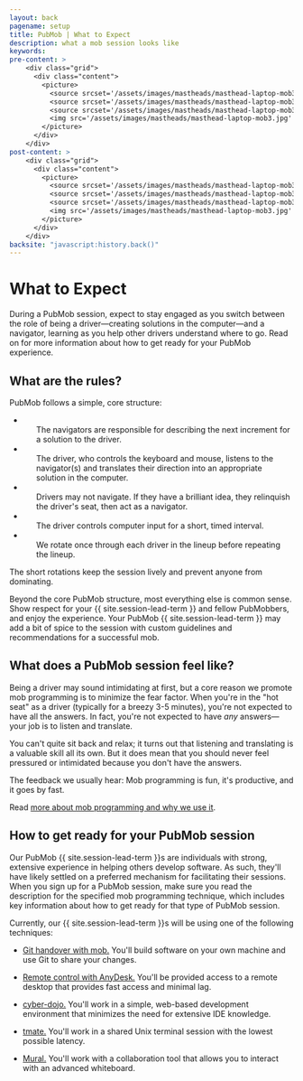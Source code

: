 ```yaml
---
layout: back
pagename: setup
title: PubMob | What to Expect
description: what a mob session looks like
keywords:
pre-content: >
    <div class="grid">
      <div class="content">
        <picture>
          <source srcset='/assets/images/mastheads/masthead-laptop-mob3.jpg' media='(max-width: 1080px)'>
          <source srcset='/assets/images/mastheads/masthead-laptop-mob3.jpg' media='(min-width: 960px)'>
          <source srcset='/assets/images/mastheads/masthead-laptop-mob3.jpg' media='(min-width: 830px'>
          <img src='/assets/images/mastheads/masthead-laptop-mob3.jpg' alt='PubMob what to expect'>
        </picture>
      </div>
    </div>
post-content: >
    <div class="grid">
      <div class="content">
        <picture>
          <source srcset='/assets/images/mastheads/masthead-laptop-mob3.jpg' media='(max-width: 1080px)'>
          <source srcset='/assets/images/mastheads/masthead-laptop-mob3.jpg' media='(min-width: 960px)'>
          <source srcset='/assets/images/mastheads/masthead-laptop-mob3.jpg' media='(min-width: 830px'>
          <img src='/assets/images/mastheads/masthead-laptop-mob3.jpg' alt='PubMob what to expect'>
        </picture>
      </div>
    </div>
backsite: "javascript:history.back()"
---
```

<h1>What to Expect</h1>
<p>During a PubMob session, expect to stay engaged as you switch between the role of being a driver&mdash;creating solutions in the computer&mdash;and a navigator, learning as you help other drivers understand where to go. Read on for more information about how to get ready for your PubMob experience.</p>

<div>
  <h2>What are the rules?</h2>
  <p>PubMob follows a simple, core structure:</p>
    <ul class="list outer">
      <li><ul>The navigators are responsible for describing the next increment for a solution to the driver.</ul></li>
      <li><ul>The driver, who controls the keyboard and mouse, listens to the navigator(s) and translates their direction into an appropriate solution in the computer.</ul></li>
      <li><ul>Drivers may not navigate. If they have a brilliant idea, they relinquish the driver's seat, then act as a navigator.</ul></li>
      <li><ul>The driver controls computer input for a short, timed interval.</ul></li>
      <li><ul>We rotate once through each driver in the lineup before repeating the lineup.</ul></li>
    </ul>
  <p>The short rotations keep the session lively and prevent anyone from dominating.</p>
  <p>Beyond the core PubMob structure, most everything else is common sense. Show respect for your {{ site.session-lead-term }} and fellow PubMobbers, and enjoy the experience. Your PubMob {{ site.session-lead-term }} may add a bit of spice to the session with custom guidelines and recommendations for a successful mob.</p>
  <h2>What does a PubMob session feel like?</h2>
  <p>Being a driver may sound intimidating at first, but a core reason we promote mob programming is to minimize the fear factor. When you're in the "hot seat" as a driver (typically for a breezy 3-5 minutes), you're not expected to have all the answers. In fact, you're not expected to have <em>any</em> answers&mdash;your job is to listen and translate.</p>
  <p>You can't quite sit back and relax; it turns out that listening and translating is a valuable skill all its own. But it does mean that you should never feel pressured or intimidated because you don't have the answers.</p>
  <p>The feedback we usually hear: Mob programming is fun, it's productive, and it goes by fast.</p>
  <p>Read <a href="/mobprogramming">more about mob programming and why we use it</a>.</p>

  <h2>How to get ready for your PubMob session</h2>
  <p>Our PubMob {{ site.session-lead-term }}s are individuals with strong, extensive experience in helping others develop software. As such, they'll have likely settled on a preferred mechanism for facilitating their sessions. When you sign up for a PubMob session, make sure you read the description for the specified mob programming technique, which includes key information about how to get ready for that type of PubMob session.</p>
  <p>Currently, our {{ site.session-lead-term }}s will be using one of the following techniques:</p>
  <ul>
    <li><p><a href="/setup/mob">Git handover with mob.</a> You'll build software on your own machine and use Git to share your changes.</p></li>
    <li><p><a href="/setup/anydesk">Remote control with AnyDesk.</a> You'll be provided access to a remote desktop that provides fast access and minimal lag.</p></li>
    <li><p><a href="/setup/cyberdojo">cyber-dojo.</a> You'll work in a simple, web-based development environment that minimizes the need for extensive IDE knowledge.</p></li>
    <li><p><a href="/setup/tmate">tmate.</a> You'll work in a shared Unix terminal session with the lowest possible latency.</p></li>
    <li><p><a href="/setup/mural">Mural.</a> You'll work with a collaboration tool that allows you to interact with an advanced whiteboard.</p></li>
  </ul>
</div>

